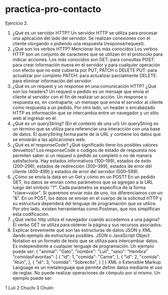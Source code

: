 # practica-pro-contacto


Ejercicio 2. 
1. ¿Qué es un servidor HTTP?
Un servidor HTTP se utiliza para procesar una aplicación del lado del servidor. Se realizan conexiones con el cliente otorgando o pidiendo una respuesta (response/request).
2. ¿Qué son los verbos HTTP? Mencionar los más conocidos
Los verbos HTTP son un conjunto de caracteres que se utilizan en el protocolo para indicar acciones. Los más conocidos son
GET: para consultas
POST: para crear información nueva en el servidor y para cualquier operación con efecto que no esté cubierta por PUT, PATCH o DELETE
PUT: para actualizar por completo
PATCH: para actualizar parcialmente
DELETE: para eliminar información del servidor
3. ¿Qué es un request y un response en una comunicación HTTP? ¿Qué son los headers?
Un request o pedido es un mensaje que envia el cliente al servidor con el fin de realizar un acción. Un response o respuesta es, en contraparte, un mensaje que envia el servidor al cliente como respuesta a un pedido. Por otro lado, un header o encabezado HTTP es información que se intercambia entre un navegador y un sitio web al ingresar en él. 
4. ¿Qué es un queryString? (En el contexto de una url)
Un queryString es un término que se utiliza para referenciar una interacción con una base de datos. El queryString forma parte de la URL y contiene los datos que se enviarán a las aplicaciones web.
5. ¿Qué es el responseCode? ¿Qué significado tiene los posibles valores devueltos?
Los responseCode o codigos de estado de respuesta nos permiten saber si un request o pedido se completó o no de manera satisfactoria.
Hay estados informativos (100–199), estados de éxito (200–299), estados de redirección (300–399), estados de error del cliente (400–499) y estados de error del servidor (500–599).
6. ¿Cómo se envía la data en un Get y cómo en un POST?
En un pedido GET, los datos se envían como parámetros que se agregan a la URL luego del símbolo "?". Cada parámetro se especifica de la forma "clave=valor". Si queremos enviar más de uno, los diferenciamos con un "&".
En un POST, los datos se envían en el cuerpo de la solicitud HTTP y su estructura dependerá del lenguaje de programación que se utilice. Por otro lado, existen herramientas como Postman, que nos simplifican esta codificación.
7. ¿Qué verbo http utiliza el navegador cuando accedemos a una página?
El verbo GET se utiliza para obtener la página y sus recursos asociados.
8. Explicar brevemente qué son las estructuras de datos JSON y XML dando ejemplo de estructuras posibles.
JSON o JavaScript Object Notation es un formato de texto que se utiliza para intercambiar datos. Es independiente a cualquier lenguaje de programación.
Un ejemplo puede ser:
{
  "animal": "Gato",
  "nombre": "Luli",
  "sexo": "Hembra"
  "comidasFavoritas":  [
    {
      "id": 1,
      "comida": "Carne",
    },
    {
      "id": 2,
      "comida": "Atún",
    },
    {
      "id": 3,
      "comida": "Sobrecito",
    }
  ]
}
XML o Extensible Markup Language es un metalenguaje que permite definir datos mediante el uso de reglas. No puede realizar operaciones de cómputo por si mismo.
Un ejemplo puede ser:
<michis>
  <michi>
    <id>1</id>
    <nombre>Luli</nombre>
  </michi>
  <michi>
    <id>2</id>
    <nombre>Chuchi</nombre>
  </michi>
  <michi>
    <id>3</id>
    <nombre>Chulin</nombre>
  </michi>
</michis>






